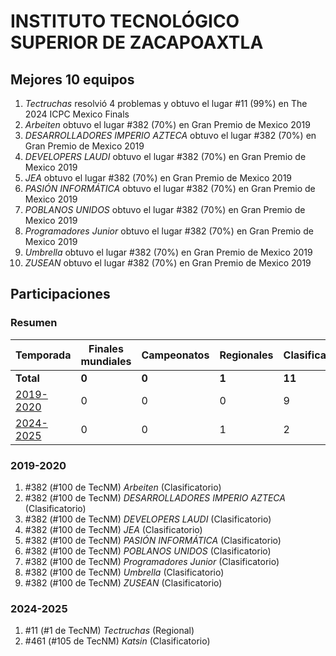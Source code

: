 # INSTITUTO TECNOLÓGICO SUPERIOR DE ZACAPOAXTLA

## Mejores 10 equipos

1. _Tectruchas_ resolvió 4 problemas y obtuvo el lugar #11 (99%) en The 2024 ICPC Mexico Finals
1. _Arbeiten_ obtuvo el lugar #382 (70%) en Gran Premio de Mexico 2019
1. _DESARROLLADORES IMPERIO AZTECA_ obtuvo el lugar #382 (70%) en Gran Premio de Mexico 2019
1. _DEVELOPERS LAUDI_ obtuvo el lugar #382 (70%) en Gran Premio de Mexico 2019
1. _JEA_ obtuvo el lugar #382 (70%) en Gran Premio de Mexico 2019
1. _PASIÓN INFORMÁTICA_ obtuvo el lugar #382 (70%) en Gran Premio de Mexico 2019
1. _POBLANOS UNIDOS_ obtuvo el lugar #382 (70%) en Gran Premio de Mexico 2019
1. _Programadores Junior_ obtuvo el lugar #382 (70%) en Gran Premio de Mexico 2019
1. _Umbrella_ obtuvo el lugar #382 (70%) en Gran Premio de Mexico 2019
1. _ZUSEAN_ obtuvo el lugar #382 (70%) en Gran Premio de Mexico 2019

## Participaciones

### Resumen

| Temporada | Finales mundiales | Campeonatos | Regionales | Clasificatorios | Equipos |
| --- | --- | --- | --- | --- | --- |
| **Total** | **0** | **0** | **1** | **11** | **11** |
| [2019-2020](#2019-2020) | 0 | 0 | 0 | 9 | 9 |
| [2024-2025](#2024-2025) | 0 | 0 | 1 | 2 | 2 |

### 2019-2020

1. #382 (#100 de TecNM) _Arbeiten_ (Clasificatorio)
1. #382 (#100 de TecNM) _DESARROLLADORES IMPERIO AZTECA_ (Clasificatorio)
1. #382 (#100 de TecNM) _DEVELOPERS LAUDI_ (Clasificatorio)
1. #382 (#100 de TecNM) _JEA_ (Clasificatorio)
1. #382 (#100 de TecNM) _PASIÓN INFORMÁTICA_ (Clasificatorio)
1. #382 (#100 de TecNM) _POBLANOS UNIDOS_ (Clasificatorio)
1. #382 (#100 de TecNM) _Programadores Junior_ (Clasificatorio)
1. #382 (#100 de TecNM) _Umbrella_ (Clasificatorio)
1. #382 (#100 de TecNM) _ZUSEAN_ (Clasificatorio)

### 2024-2025

1. #11 (#1 de TecNM) _Tectruchas_ (Regional)
1. #461 (#105 de TecNM) _Katsin_ (Clasificatorio)




